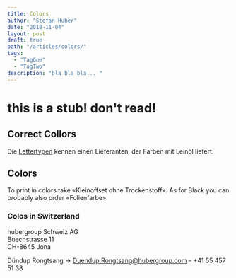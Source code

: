 ```yaml
---
title: Colors
author: "Stefan Huber"
date: "2018-11-04"
layout: post
draft: true
path: "/articles/colors/"
tags:
  - "TagOne"
  - "TagTwo"
description: "bla bla bla... "
---
```



# this is a stub! don't read!

## Correct Collors
Die [Lettertypen](https://www.lettertypen.de/) kennen einen Lieferanten, der Farben mit Leinöl liefert.

## Colors
To print in colors take «Kleinoffset ohne Trockenstoff». As for Black you can probably also order «Folienfarbe».

### Colos in Switzerland
hubergroup Schweiz AG   
Buechstrasse 11  
CH-8645 Jona  

Dündup Rongtsang → Duendup.Rongtsang@hubergroup.com – +41 55 457 51 38
